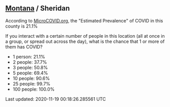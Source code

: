 
## [Montana](/united-states/montana) / Sheridan

According to [MicroCOVID.org](http://microcovid.org),
the "Estimated Prevalence" of COVID in this county is 21.1%

If you interact with a certain number of people in this location
(all at once in a group, or spread out across the day), what is the chance that
1 or more of them has COVID?

- 1 person: 21.1%
- 2 people: 37.7%
- 3 people: 50.8%
- 5 people: 69.4%
- 10 people: 90.6%
- 25 people: 99.7%
- 100 people: 100.0%

Last updated: 2020-11-19 00:18:26.285561 UTC
